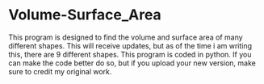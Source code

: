 # Volume-Surface_Area
This program is designed to find the volume and surface area of many different shapes. This will receive updates, but as of the time i am writing this, there are 9 different shapes. This program is coded in python. If you can make the code better do so, but if you upload your new version, make sure to credit my original work.
